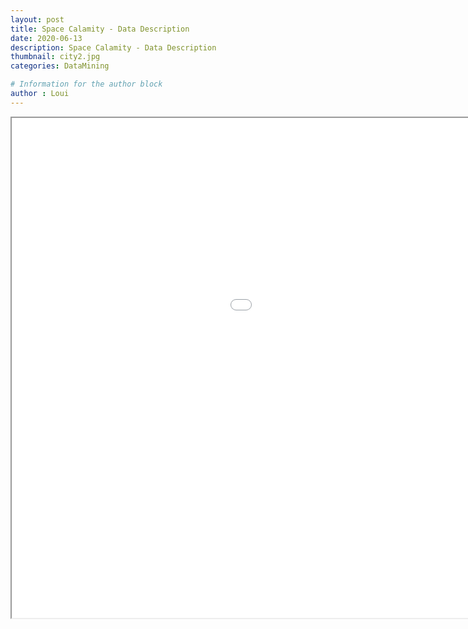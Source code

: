 ```yaml
---
layout: post
title: Space Calamity - Data Description
date: 2020-06-13
description: Space Calamity - Data Description
thumbnail: city2.jpg
categories: DataMining

# Information for the author block
author : Loui
---
```

<div></div>
<p align="center">
  <iframe align="middle"  src="/portfolio/Space Calamity Data Description.pdf" width="1300" height="800" type='application/pdf'/>
  </iframe>
</p>
<div></div>
